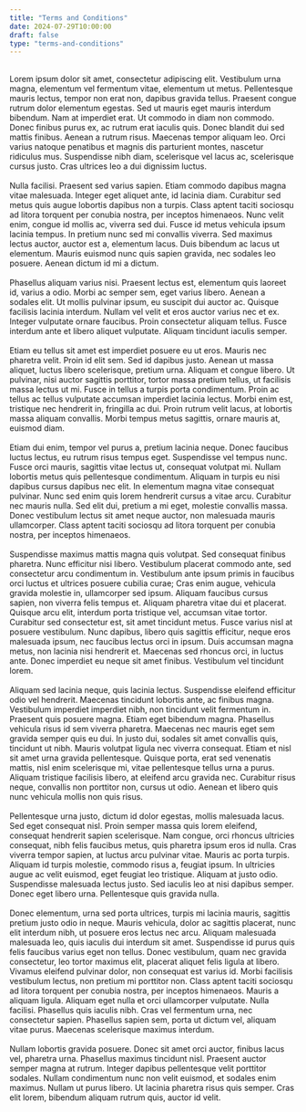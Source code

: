 ```yaml
---
title: "Terms and Conditions"
date: 2024-07-29T10:00:00
draft: false
type: "terms-and-conditions"
---
```

\
Lorem ipsum dolor sit amet, consectetur adipiscing elit. Vestibulum urna magna, elementum vel fermentum vitae, elementum ut metus. Pellentesque mauris lectus, tempor non erat non, dapibus gravida tellus. Praesent congue rutrum dolor elementum egestas. Sed ut mauris eget mauris interdum bibendum. Nam at imperdiet erat. Ut commodo in diam non commodo. Donec finibus purus ex, ac rutrum erat iaculis quis. Donec blandit dui sed mattis finibus. Aenean a rutrum risus. Maecenas tempor aliquam leo. Orci varius natoque penatibus et magnis dis parturient montes, nascetur ridiculus mus. Suspendisse nibh diam, scelerisque vel lacus ac, scelerisque cursus justo. Cras ultrices leo a dui dignissim luctus.\
\
Nulla facilisi. Praesent sed varius sapien. Etiam commodo dapibus magna vitae malesuada. Integer eget aliquet ante, id lacinia diam. Curabitur sed metus quis augue lobortis dapibus non a turpis. Class aptent taciti sociosqu ad litora torquent per conubia nostra, per inceptos himenaeos. Nunc velit enim, congue id mollis ac, viverra sed dui. Fusce id metus vehicula ipsum lacinia tempus. In pretium nunc sed mi convallis viverra. Sed maximus lectus auctor, auctor est a, elementum lacus. Duis bibendum ac lacus ut elementum. Mauris euismod nunc quis sapien gravida, nec sodales leo posuere. Aenean dictum id mi a dictum.\
\
Phasellus aliquam varius nisi. Praesent lectus est, elementum quis laoreet id, varius a odio. Morbi ac semper sem, eget varius libero. Aenean a sodales elit. Ut mollis pulvinar ipsum, eu suscipit dui auctor ac. Quisque facilisis lacinia interdum. Nullam vel velit et eros auctor varius nec et ex. Integer vulputate ornare faucibus. Proin consectetur aliquam tellus. Fusce interdum ante et libero aliquet vulputate. Aliquam tincidunt iaculis semper.\
\
Etiam eu tellus sit amet est imperdiet posuere eu ut eros. Mauris nec pharetra velit. Proin id elit sem. Sed id dapibus justo. Aenean ut massa aliquet, luctus libero scelerisque, pretium urna. Aliquam et congue libero. Ut pulvinar, nisi auctor sagittis porttitor, tortor massa pretium tellus, ut facilisis massa lectus ut mi. Fusce in tellus a turpis porta condimentum. Proin ac tellus ac tellus vulputate accumsan imperdiet lacinia lectus. Morbi enim est, tristique nec hendrerit in, fringilla ac dui. Proin rutrum velit lacus, at lobortis massa aliquam convallis. Morbi tempus metus sagittis, ornare mauris at, euismod diam.\
\
Etiam dui enim, tempor vel purus a, pretium lacinia neque. Donec faucibus luctus lectus, eu rutrum risus tempus eget. Suspendisse vel tempus nunc. Fusce orci mauris, sagittis vitae lectus ut, consequat volutpat mi. Nullam lobortis metus quis pellentesque condimentum. Aliquam in turpis eu nisi dapibus cursus dapibus nec elit. In elementum magna vitae consequat pulvinar. Nunc sed enim quis lorem hendrerit cursus a vitae arcu. Curabitur nec mauris nulla. Sed elit dui, pretium a mi eget, molestie convallis massa. Donec vestibulum lectus sit amet neque auctor, non malesuada mauris ullamcorper. Class aptent taciti sociosqu ad litora torquent per conubia nostra, per inceptos himenaeos.\
\
Suspendisse maximus mattis magna quis volutpat. Sed consequat finibus pharetra. Nunc efficitur nisi libero. Vestibulum placerat commodo ante, sed consectetur arcu condimentum in. Vestibulum ante ipsum primis in faucibus orci luctus et ultrices posuere cubilia curae; Cras enim augue, vehicula gravida molestie in, ullamcorper sed ipsum. Aliquam faucibus cursus sapien, non viverra felis tempus et. Aliquam pharetra vitae dui et placerat. Quisque arcu elit, interdum porta tristique vel, accumsan vitae tortor. Curabitur sed consectetur est, sit amet tincidunt metus. Fusce varius nisl at posuere vestibulum. Nunc dapibus, libero quis sagittis efficitur, neque eros malesuada ipsum, nec faucibus lectus orci in ipsum. Duis accumsan magna metus, non lacinia nisi hendrerit et. Maecenas sed rhoncus orci, in luctus ante. Donec imperdiet eu neque sit amet finibus. Vestibulum vel tincidunt lorem.\
\
Aliquam sed lacinia neque, quis lacinia lectus. Suspendisse eleifend efficitur odio vel hendrerit. Maecenas tincidunt lobortis ante, ac finibus magna. Vestibulum imperdiet imperdiet nibh, non tincidunt velit fermentum in. Praesent quis posuere magna. Etiam eget bibendum magna. Phasellus vehicula risus id sem viverra pharetra. Maecenas nec mauris eget sem gravida semper quis eu dui. In justo dui, sodales sit amet convallis quis, tincidunt ut nibh. Mauris volutpat ligula nec viverra consequat. Etiam et nisl sit amet urna gravida pellentesque. Quisque porta, erat sed venenatis mattis, nisl enim scelerisque mi, vitae pellentesque tellus urna a purus. Aliquam tristique facilisis libero, at eleifend arcu gravida nec. Curabitur risus neque, convallis non porttitor non, cursus ut odio. Aenean et libero quis nunc vehicula mollis non quis risus.\
\
Pellentesque urna justo, dictum id dolor egestas, mollis malesuada lacus. Sed eget consequat nisl. Proin semper massa quis lorem eleifend, consequat hendrerit sapien scelerisque. Nam congue, orci rhoncus ultricies consequat, nibh felis faucibus metus, quis pharetra ipsum eros id nulla. Cras viverra tempor sapien, at luctus arcu pulvinar vitae. Mauris ac porta turpis. Aliquam id turpis molestie, commodo risus a, feugiat ipsum. In ultricies augue ac velit euismod, eget feugiat leo tristique. Aliquam at justo odio. Suspendisse malesuada lectus justo. Sed iaculis leo at nisi dapibus semper. Donec eget libero urna. Pellentesque quis gravida nulla.\
\
Donec elementum, urna sed porta ultrices, turpis mi lacinia mauris, sagittis pretium justo odio in neque. Mauris vehicula, dolor ac sagittis placerat, nunc elit interdum nibh, ut posuere eros lectus nec arcu. Aliquam malesuada malesuada leo, quis iaculis dui interdum sit amet. Suspendisse id purus quis felis faucibus varius eget non tellus. Donec vestibulum, quam nec gravida consectetur, leo tortor maximus elit, placerat aliquet felis ligula at libero. Vivamus eleifend pulvinar dolor, non consequat est varius id. Morbi facilisis vestibulum lectus, non pretium mi porttitor non. Class aptent taciti sociosqu ad litora torquent per conubia nostra, per inceptos himenaeos. Mauris a aliquam ligula. Aliquam eget nulla et orci ullamcorper vulputate. Nulla facilisi. Phasellus quis iaculis nibh. Cras vel fermentum urna, nec consectetur sapien. Phasellus sapien sem, porta ut dictum vel, aliquam vitae purus. Maecenas scelerisque maximus interdum.\
\
Nullam lobortis gravida posuere. Donec sit amet orci auctor, finibus lacus vel, pharetra urna. Phasellus maximus tincidunt nisl. Praesent auctor semper magna at rutrum. Integer dapibus pellentesque velit porttitor sodales. Nullam condimentum nunc non velit euismod, et sodales enim maximus. Nullam ut purus libero. Ut lacinia pharetra risus quis semper. Cras elit lorem, bibendum aliquam rutrum quis, auctor id velit.